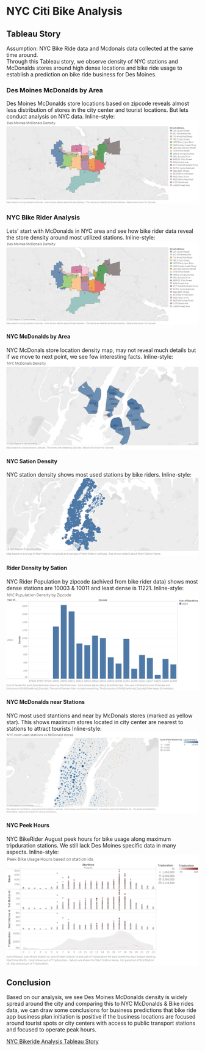 # NYC Citi Bike Analysis
## Tableau Story 

Assumption: NYC Bike Ride data and Mcdonals data collected at the same time around.
<br>
Through this Tableau story, we observe density of NYC stations and McDonalds stores around high dense locations and bike ride usage to establish a prediction on bike ride business for Des Moines.

### Des Moines McDonalds by Area
Des Moines McDonalds store locations based on zipcode reveals almost less distribution of stores in the city center and tourist locations. But lets conduct analysis on NYC data.
Inline-style: 
![Des Moines McDonalds by Area](https://github.com/hemsmalli5/bikesharing/blob/master/Dashboard%20Images/Des%20Moines%20McDonals%20Location.png)


### NYC Bike Rider Analysis
 Lets' start with McDonalds in NYC area and see how bike rider data reveal the store density around most utilized stations. 
 Inline-style: 
![Des Moines McDonalds by Area](https://github.com/hemsmalli5/bikesharing/blob/master/Dashboard%20Images/Des%20Moines%20McDonals%20Location.png)

#### NYC McDonalds by Area
NYC McDonals store location density map, may not reveal much details but if we move to next point, we see few interesting facts.
Inline-style: 
![NYC McDonalds by Area](https://github.com/hemsmalli5/bikesharing/blob/master/Dashboard%20Images/NYC_McDonalds_Location.png)


#### NYC Sation Density
NYC station density shows most used stations by bike riders.
Inline-style: 
![NYC Peek Hours](https://github.com/hemsmalli5/bikesharing/blob/master/Dashboard%20Images/NYC_Stations.png)

#### Rider Density by Sation 
NYC Rider Population by zipcode (achived from bike rider data) shows most dense stations are 10003 & 10011 and least dense is 11221.
Inline-style: 
![Rider Density by Sation](https://github.com/hemsmalli5/bikesharing/blob/master/Dashboard%20Images/NYC_RiderPopulation_by_Zipcode.png)

#### NYC McDonalds near Stations 
NYC most used stantions and near by McDonals stores (marked as yellow star). This shows maximum stores located in city center are nearest to stations to attract tourists
Inline-style: 
![NYC McDonalds near Stations ](https://github.com/hemsmalli5/bikesharing/blob/master/Dashboard%20Images/NYC_PopularStations_nearby_McDs.png)

#### NYC Peek Hours 
NYC BikeRider August peek hours for bike usage along  maximum tripduration stations. We still lack Des Moines specific data in many aspects. 
Inline-style: 
![NYC Peek Hours](https://github.com/hemsmalli5/bikesharing/blob/master/Dashboard%20Images/PeekHours_of_BikeUsage.png)

## Conclusion
Based on our analysis, we see Des Moines McDonalds density is widely spread around the city and comparing this to NYC McDonalds & Bike rides data, we can draw some conclusions for business predictions that bike ride app business plan initiation is positive if the business locations are focused around tourist spots or city centers with access to public transport stations and focused to operate peak hours.  

[NYC Bikeride Analysis Tableau Story](https://public.tableau.com/profile/hema3799#!/vizhome/NYCBikerideStory/NYCvsDesMonies?publish=yes)
